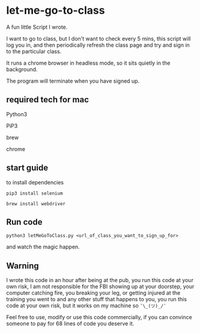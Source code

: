 # let-me-go-to-class

A fun little Script I wrote. 

I want to go to class, but I don't want to check every 5 mins, this script will log you in, and then periodically refresh the class page and try and sign in to the particular class. 

It runs a chrome browser in headless mode, so it sits quietly in the background. 

The program will terminate when you have signed up. 

## required tech for mac 

Python3 

PiP3

brew

chrome 


## start guide 

to install dependencies 

`pip3 install selenium`

`brew install webdriver`



## Run code 

`python3 letMeGoToClass.py <url_of_class_you_want_to_sign_up_for>`

and watch the magic happen. 

## Warning

I wrote this code in an hour after being at the pub, you run this code at your own risk, I am not responsible for the FBI showing up at your doorstep, your computer catching fire, you breaking your leg, or getting injured at the training you went to and any other stuff that happens to you, you run this code at your own risk, but it works on my machine so `¯\_(ツ)_/¯`

Feel free to use, modify or use this code commercially, if you can convince someone to pay for 68 lines of code you deserve it.  
